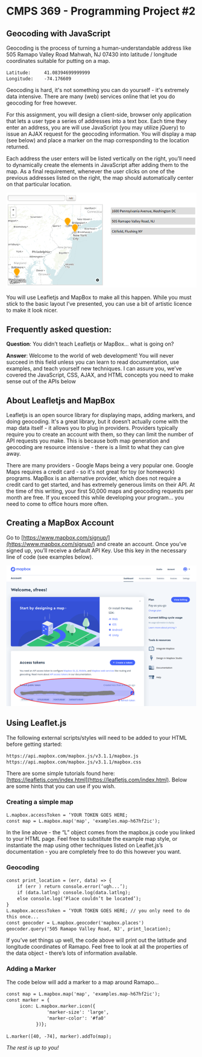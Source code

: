 # CMPS 369 - Programming Project #2
## Geocoding with JavaScript

Geocoding is the process of turning a human-understandable address like 505 Ramapo Valley Road Mahwah, NJ 07430 into latitude / longitude coordinates suitable for putting on a map.

```
Latitude:     41.08394699999999
Longitude:    -74.176609
```

Geocoding is hard, it's not something you can do yourself - it's extremely data intensive.  There are many (web) services online that let you do geocoding for free however.  

For this assignment, you will design a client-side, browser only application that lets a user type a series of addresses into a text box.  Each time they enter an address, you are will use JavaScript (you may utilize jQuery)  to issue an AJAX request for the geocoding information.  You will display a map (see below) and place a marker on the map corresponding to the location returned.  

Each address the user enters will be listed vertically on the right, you’ll need to dynamically create the elements in JavaScript  after adding them to the map.  As a final requirement, whenever the user clicks on one of the previous addresses listed on the right, the map should automatically center on that particular location. 

<img src="example.png"/>

You will use Leafletjs and MapBox to make all this happen.  While you must stick to the basic layout I’ve presented, you can use a bit of artistic licence to make it look nicer.

## Frequently asked question:

**Question**:  You didn’t teach Leafletjs or MapBox… what is going on?

**Answer**:  Welcome to the world of web development!  You will never succeed in this field unless you can learn to read documentation, use examples, and teach yourself new techniques.  I can assure you, we’ve covered the JavaScript, CSS, AJAX, and HTML concepts you need to make sense out of the APIs below

## About Leafletjs and MapBox
Leafletjs is an open source library for displaying maps, adding markers, and doing geocoding.  It's a great library, but it doesn’t actually come with the map data itself - it allows you to plug in providers.  Providers typically require you to create an account with them, so they can limit the number of API requests you make.  This is because both map generation and geocoding are resource intensive - there is a limit to what they can give away.

There are many providers - Google Maps being a very popular one.  Google Maps requires a credit card - so it's not great for toy (or homework) programs.  MapBox is an alternative provider, which does not require a credit card to get started, and has extremely generous limits on their API.  At the time of this writing, your first 50,000 maps and geocoding requests per month are free.  If you exceed this while developing your program… you need to come to office hours more often.

## Creating a MapBox Account
Go to [https://www.mapbox.com/signup/](https://www.mapbox.com/signup/) and create an account.  Once you’ve signed up, you’ll receive a default API Key.  Use this key in the necessary line of code (see examples below).

<img src="Mapbox.png"/>


## Using Leaflet.js
The following external scripts/styles will need to be added to your HTML before getting started:

```
https://api.mapbox.com/mapbox.js/v3.1.1/mapbox.js
https://api.mapbox.com/mapbox.js/v3.1.1/mapbox.css
```

There are some simple tutorials found here:  [https://leafletjs.com/index.html](https://leafletjs.com/index.html).   Below are some hints that you can use if you wish.

### Creating a simple map
```
L.mapbox.accessToken = ‘YOUR TOKEN GOES HERE;      
const map = L.mapbox.map('map', 'examples.map-h67hf2ic');
```

In the line above - the “L” object comes from the mapbox.js code you linked to your HTML page.  Feel free to substitute the example map style, or instantiate the map using other techniques listed on Leaflet.js’s documentation - you are completely free to do this however you want.

### Geocoding
```
const print_location = (err, data) => {
    if (err ) return console.error(‘ugh...’);
    if (data.latlng) console.log(data.latlng);
    else console.log(‘Place couldn’t be located’);
}
L.mapbox.accessToken = ‘YOUR TOKEN GOES HERE; // you only need to do this once...
const geocoder = L.mapbox.geocoder('mapbox.places')
geocoder.query('505 Ramapo Valley Road, NJ', print_location);
```

If you’ve set things up well, the code above will print out the latitude and longitude coordinates of Ramapo.  Feel free to look at all the properties of the data object - there’s lots of information available.

### Adding a Marker
The code below will add a marker to a map around Ramapo...

```
const map = L.mapbox.map('map', 'examples.map-h67hf2ic');
const marker = {
     icon: L.mapbox.marker.icon({
               'marker-size': 'large',
               'marker-color': '#fa0'
           })};

L.marker([40, -74], marker).addTo(map);
```

*The rest is up to you!*
